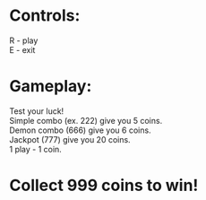 # Controls:
R - play  
E - exit

# Gameplay:
Test your luck!  
Simple combo (ex. 222) give you 5 coins.  
Demon combo (666) give you 6 coins.  
Jackpot (777) give you 20 coins.  
1 play - 1 coin.  
# Collect 999 coins to win!
